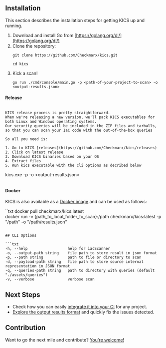 ## Installation

This section describes the installation steps for getting KICS up and running.

<!--
#### Default
-->

1. Download and install Go from [https://golang.org/dl/](https://golang.org/dl/)  
1. Clone the repository:  
   ```
   git clone https://github.com/Checkmarx/kics.git
   ```  
   ```
   cd kics
   ```
1. Kick a scan!  
   ```
   go run ./cmd/console/main.go -p <path-of-your-project-to-scan> -o <output-results.json>
   ```


#### Release

```

KICS release process is pretty straightforward.
When we're releasing a new version, we'll pack KICS executables for both Linux and Windows operating systems.
Our security queries will be included in the ZIP files and tarballs, so that you can scan your IaC code with the out-of-the-box queries

So all you need is:

1. Go to KICS [releases](https://github.com/Checkmarx/kics/releases)
2. Click on latest release
3. Download KICS binaries based on your OS
4. Extract files
5. Run kics executable with the cli options as decribed below

```
kics.exe -p <path-of-your-project-to-scan> -o <output-results.json>

```

```

#### Docker

KICS is also available as a [Docker image](https://hub.docker.com/r/checkmarx/kics) and can be used as follows:  

``txt
docker pull checkmarx/kics:latest  
docker run -v {​​​​path_to_local_folder_to_scan}​​​​:/path checkmarx/kics:latest -p "/path" -o "/path/results.json"
```

## CLI Options

```txt
-h, --help                  help for iacScanner
-o, --output-path string    file path to store result in json format
-p, --path string           path to file or directory to scan
-d, --payload-path string   file path to store source internal representation in JSON format
-q, --queries-path string   path to directory with queries (default "./assets/queries")
-v, --verbose               verbose scan
```

## Next Steps

- Check how you can easily [integrate it into your CI](integrations.md) for any project.
- [Explore the output results format](results.md) and quickly fix the issues detected.


## Contribution

Want to go the next mile and contribute? [You're welcome!](CONTRIBUTING.md)

